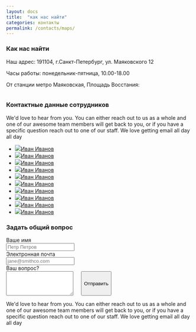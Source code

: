 ```yaml
---
layout: docs
title:  "как нас найти"
categories: контакты
permalink: /contacts/maps/
---
```


### Как нас найти

Наш адрес: 191104, г.Санкт-Петербург, ул. Маяковского 12

Часы работы: понедельник-пятница, 10.00-18.00 

От станции метро Маяковская, Площадь Восстания:

<img src="//api-maps.yandex.ru/services/constructor/1.0/static/?sid=cO77ODmBp4ho38Wr7YBhaIZQ3yyKHhdz&width=650&height=250" alt=""/>


 

### Контактные данные сотрудников

We'd love to hear from you. You can either reach out to us as a whole and one of our awesome team members will get back to you, or if you have a specific question reach out to one of our staff. We love getting email all day all day


<div class="content" data-slug="panel2">
<ul class="large-block-grid-5">
  <li><a href="mailto:mal@serenity.bc.reb"><img src="http://placehold.it/200x200&amp;text=[person]">Иван Иванов</a></li>
  <li><a href="mailto:zoe@serenity.bc.reb"><img src="http://placehold.it/200x200&amp;text=[person]">Иван Иванов</a></li>
  <li><a href="mailto:jayne@serenity.bc.reb"><img src="http://placehold.it/200x200&amp;text=[person]">Иван Иванов</a></li>
  <li><a href="mailto:doc@serenity.bc.reb"><img src="http://placehold.it/200x200&amp;text=[person]">Иван Иванов</a></li>
  <li><a href="mailto:killyouwithmymind@serenity.bc.reb"><img src="http://placehold.it/200x200&amp;text=[person]">Иван Иванов</a></li>
  <li><a href="mailto:leafonthewind@serenity.bc.reb"><img src="http://placehold.it/200x200&amp;text=[person]">Иван Иванов</a></li>
  <li><a href="mailto:book@serenity.bc.reb"><img src="http://placehold.it/200x200&amp;text=[person]">Иван Иванов</a></li>
  <li><a href="mailto:klee@serenity.bc.reb"><img src="http://placehold.it/200x200&amp;text=[person]">Иван Иванов</a></li>
  <li><a href="mailto:inara@guild.comp.all"><img src="http://placehold.it/200x200&amp;text=[person]">Иван Иванов</a></li>
  <li><a href="mailto:inara@guild.comp.all"><img src="http://placehold.it/200x200&amp;text=[person]">Иван Иванов</a></li>
</ul>
</div>

### Задать общий вопрос

<div class="content" data-slug="panel1">
<form>
  <div class="row collapse">
    <div class="large-3 columns">
      <label class="inline">Ваше имя</label>
    </div>
    <div class="large-9 columns">
      <input type="text" id="yourName" placeholder="Петр Петров">
    </div>
  </div>
  <div class="row collapse">
    <div class="large-3 columns">
      <label class="inline">Электронная почта</label>
    </div>
    <div class="large-9 columns">
      <input type="text" id="yourEmail" placeholder="jane@smithco.com">
    </div>
  </div>
  <div class="row collapse">
    <div class="large-3 columns">
      <label class="inline">Ваш вопрос?</label>
  </div>
    <div class="large-9 columns">
  		<textarea rows="4"></textarea>
 		 <button type="submit" class="button right">Отправить</button>
	</div>
  </div>

</form>
</div>

We'd love to hear from you. You can either reach out to us as a whole and one of our awesome team members will get back to you, or if you have a specific question reach out to one of our staff. We love getting email all day all day
